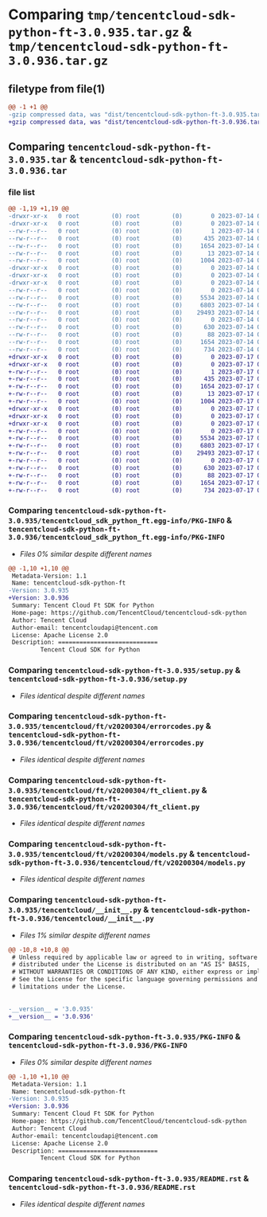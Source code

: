 # Comparing `tmp/tencentcloud-sdk-python-ft-3.0.935.tar.gz` & `tmp/tencentcloud-sdk-python-ft-3.0.936.tar.gz`

## filetype from file(1)

```diff
@@ -1 +1 @@
-gzip compressed data, was "dist/tencentcloud-sdk-python-ft-3.0.935.tar", last modified: Fri Jul 14 00:30:53 2023, max compression
+gzip compressed data, was "dist/tencentcloud-sdk-python-ft-3.0.936.tar", last modified: Mon Jul 17 00:25:23 2023, max compression
```

## Comparing `tencentcloud-sdk-python-ft-3.0.935.tar` & `tencentcloud-sdk-python-ft-3.0.936.tar`

### file list

```diff
@@ -1,19 +1,19 @@
-drwxr-xr-x   0 root         (0) root         (0)        0 2023-07-14 00:30:53.000000 tencentcloud-sdk-python-ft-3.0.935/
-drwxr-xr-x   0 root         (0) root         (0)        0 2023-07-14 00:30:53.000000 tencentcloud-sdk-python-ft-3.0.935/tencentcloud_sdk_python_ft.egg-info/
--rw-r--r--   0 root         (0) root         (0)        1 2023-07-14 00:30:53.000000 tencentcloud-sdk-python-ft-3.0.935/tencentcloud_sdk_python_ft.egg-info/dependency_links.txt
--rw-r--r--   0 root         (0) root         (0)      435 2023-07-14 00:30:53.000000 tencentcloud-sdk-python-ft-3.0.935/tencentcloud_sdk_python_ft.egg-info/SOURCES.txt
--rw-r--r--   0 root         (0) root         (0)     1654 2023-07-14 00:30:53.000000 tencentcloud-sdk-python-ft-3.0.935/tencentcloud_sdk_python_ft.egg-info/PKG-INFO
--rw-r--r--   0 root         (0) root         (0)       13 2023-07-14 00:30:53.000000 tencentcloud-sdk-python-ft-3.0.935/tencentcloud_sdk_python_ft.egg-info/top_level.txt
--rw-r--r--   0 root         (0) root         (0)     1004 2023-07-14 00:30:53.000000 tencentcloud-sdk-python-ft-3.0.935/setup.py
-drwxr-xr-x   0 root         (0) root         (0)        0 2023-07-14 00:30:53.000000 tencentcloud-sdk-python-ft-3.0.935/tencentcloud/
-drwxr-xr-x   0 root         (0) root         (0)        0 2023-07-14 00:30:53.000000 tencentcloud-sdk-python-ft-3.0.935/tencentcloud/ft/
-drwxr-xr-x   0 root         (0) root         (0)        0 2023-07-14 00:30:53.000000 tencentcloud-sdk-python-ft-3.0.935/tencentcloud/ft/v20200304/
--rw-r--r--   0 root         (0) root         (0)        0 2023-07-14 00:30:53.000000 tencentcloud-sdk-python-ft-3.0.935/tencentcloud/ft/v20200304/__init__.py
--rw-r--r--   0 root         (0) root         (0)     5534 2023-07-14 00:30:53.000000 tencentcloud-sdk-python-ft-3.0.935/tencentcloud/ft/v20200304/errorcodes.py
--rw-r--r--   0 root         (0) root         (0)     6803 2023-07-14 00:30:53.000000 tencentcloud-sdk-python-ft-3.0.935/tencentcloud/ft/v20200304/ft_client.py
--rw-r--r--   0 root         (0) root         (0)    29493 2023-07-14 00:30:53.000000 tencentcloud-sdk-python-ft-3.0.935/tencentcloud/ft/v20200304/models.py
--rw-r--r--   0 root         (0) root         (0)        0 2023-07-14 00:30:53.000000 tencentcloud-sdk-python-ft-3.0.935/tencentcloud/ft/__init__.py
--rw-r--r--   0 root         (0) root         (0)      630 2023-07-14 00:30:53.000000 tencentcloud-sdk-python-ft-3.0.935/tencentcloud/__init__.py
--rw-r--r--   0 root         (0) root         (0)       88 2023-07-14 00:30:53.000000 tencentcloud-sdk-python-ft-3.0.935/setup.cfg
--rw-r--r--   0 root         (0) root         (0)     1654 2023-07-14 00:30:53.000000 tencentcloud-sdk-python-ft-3.0.935/PKG-INFO
--rw-r--r--   0 root         (0) root         (0)      734 2023-07-14 00:30:53.000000 tencentcloud-sdk-python-ft-3.0.935/README.rst
+drwxr-xr-x   0 root         (0) root         (0)        0 2023-07-17 00:25:23.000000 tencentcloud-sdk-python-ft-3.0.936/
+drwxr-xr-x   0 root         (0) root         (0)        0 2023-07-17 00:25:23.000000 tencentcloud-sdk-python-ft-3.0.936/tencentcloud_sdk_python_ft.egg-info/
+-rw-r--r--   0 root         (0) root         (0)        1 2023-07-17 00:25:23.000000 tencentcloud-sdk-python-ft-3.0.936/tencentcloud_sdk_python_ft.egg-info/dependency_links.txt
+-rw-r--r--   0 root         (0) root         (0)      435 2023-07-17 00:25:23.000000 tencentcloud-sdk-python-ft-3.0.936/tencentcloud_sdk_python_ft.egg-info/SOURCES.txt
+-rw-r--r--   0 root         (0) root         (0)     1654 2023-07-17 00:25:23.000000 tencentcloud-sdk-python-ft-3.0.936/tencentcloud_sdk_python_ft.egg-info/PKG-INFO
+-rw-r--r--   0 root         (0) root         (0)       13 2023-07-17 00:25:23.000000 tencentcloud-sdk-python-ft-3.0.936/tencentcloud_sdk_python_ft.egg-info/top_level.txt
+-rw-r--r--   0 root         (0) root         (0)     1004 2023-07-17 00:25:22.000000 tencentcloud-sdk-python-ft-3.0.936/setup.py
+drwxr-xr-x   0 root         (0) root         (0)        0 2023-07-17 00:25:23.000000 tencentcloud-sdk-python-ft-3.0.936/tencentcloud/
+drwxr-xr-x   0 root         (0) root         (0)        0 2023-07-17 00:25:23.000000 tencentcloud-sdk-python-ft-3.0.936/tencentcloud/ft/
+drwxr-xr-x   0 root         (0) root         (0)        0 2023-07-17 00:25:23.000000 tencentcloud-sdk-python-ft-3.0.936/tencentcloud/ft/v20200304/
+-rw-r--r--   0 root         (0) root         (0)        0 2023-07-17 00:25:22.000000 tencentcloud-sdk-python-ft-3.0.936/tencentcloud/ft/v20200304/__init__.py
+-rw-r--r--   0 root         (0) root         (0)     5534 2023-07-17 00:25:22.000000 tencentcloud-sdk-python-ft-3.0.936/tencentcloud/ft/v20200304/errorcodes.py
+-rw-r--r--   0 root         (0) root         (0)     6803 2023-07-17 00:25:22.000000 tencentcloud-sdk-python-ft-3.0.936/tencentcloud/ft/v20200304/ft_client.py
+-rw-r--r--   0 root         (0) root         (0)    29493 2023-07-17 00:25:22.000000 tencentcloud-sdk-python-ft-3.0.936/tencentcloud/ft/v20200304/models.py
+-rw-r--r--   0 root         (0) root         (0)        0 2023-07-17 00:25:22.000000 tencentcloud-sdk-python-ft-3.0.936/tencentcloud/ft/__init__.py
+-rw-r--r--   0 root         (0) root         (0)      630 2023-07-17 00:25:22.000000 tencentcloud-sdk-python-ft-3.0.936/tencentcloud/__init__.py
+-rw-r--r--   0 root         (0) root         (0)       88 2023-07-17 00:25:23.000000 tencentcloud-sdk-python-ft-3.0.936/setup.cfg
+-rw-r--r--   0 root         (0) root         (0)     1654 2023-07-17 00:25:23.000000 tencentcloud-sdk-python-ft-3.0.936/PKG-INFO
+-rw-r--r--   0 root         (0) root         (0)      734 2023-07-17 00:25:22.000000 tencentcloud-sdk-python-ft-3.0.936/README.rst
```

### Comparing `tencentcloud-sdk-python-ft-3.0.935/tencentcloud_sdk_python_ft.egg-info/PKG-INFO` & `tencentcloud-sdk-python-ft-3.0.936/tencentcloud_sdk_python_ft.egg-info/PKG-INFO`

 * *Files 0% similar despite different names*

```diff
@@ -1,10 +1,10 @@
 Metadata-Version: 1.1
 Name: tencentcloud-sdk-python-ft
-Version: 3.0.935
+Version: 3.0.936
 Summary: Tencent Cloud Ft SDK for Python
 Home-page: https://github.com/TencentCloud/tencentcloud-sdk-python
 Author: Tencent Cloud
 Author-email: tencentcloudapi@tencent.com
 License: Apache License 2.0
 Description: ============================
         Tencent Cloud SDK for Python
```

### Comparing `tencentcloud-sdk-python-ft-3.0.935/setup.py` & `tencentcloud-sdk-python-ft-3.0.936/setup.py`

 * *Files identical despite different names*

### Comparing `tencentcloud-sdk-python-ft-3.0.935/tencentcloud/ft/v20200304/errorcodes.py` & `tencentcloud-sdk-python-ft-3.0.936/tencentcloud/ft/v20200304/errorcodes.py`

 * *Files identical despite different names*

### Comparing `tencentcloud-sdk-python-ft-3.0.935/tencentcloud/ft/v20200304/ft_client.py` & `tencentcloud-sdk-python-ft-3.0.936/tencentcloud/ft/v20200304/ft_client.py`

 * *Files identical despite different names*

### Comparing `tencentcloud-sdk-python-ft-3.0.935/tencentcloud/ft/v20200304/models.py` & `tencentcloud-sdk-python-ft-3.0.936/tencentcloud/ft/v20200304/models.py`

 * *Files identical despite different names*

### Comparing `tencentcloud-sdk-python-ft-3.0.935/tencentcloud/__init__.py` & `tencentcloud-sdk-python-ft-3.0.936/tencentcloud/__init__.py`

 * *Files 1% similar despite different names*

```diff
@@ -10,8 +10,8 @@
 # Unless required by applicable law or agreed to in writing, software
 # distributed under the License is distributed on an "AS IS" BASIS,
 # WITHOUT WARRANTIES OR CONDITIONS OF ANY KIND, either express or implied.
 # See the License for the specific language governing permissions and
 # limitations under the License.
 
 
-__version__ = '3.0.935'
+__version__ = '3.0.936'
```

### Comparing `tencentcloud-sdk-python-ft-3.0.935/PKG-INFO` & `tencentcloud-sdk-python-ft-3.0.936/PKG-INFO`

 * *Files 0% similar despite different names*

```diff
@@ -1,10 +1,10 @@
 Metadata-Version: 1.1
 Name: tencentcloud-sdk-python-ft
-Version: 3.0.935
+Version: 3.0.936
 Summary: Tencent Cloud Ft SDK for Python
 Home-page: https://github.com/TencentCloud/tencentcloud-sdk-python
 Author: Tencent Cloud
 Author-email: tencentcloudapi@tencent.com
 License: Apache License 2.0
 Description: ============================
         Tencent Cloud SDK for Python
```

### Comparing `tencentcloud-sdk-python-ft-3.0.935/README.rst` & `tencentcloud-sdk-python-ft-3.0.936/README.rst`

 * *Files identical despite different names*

